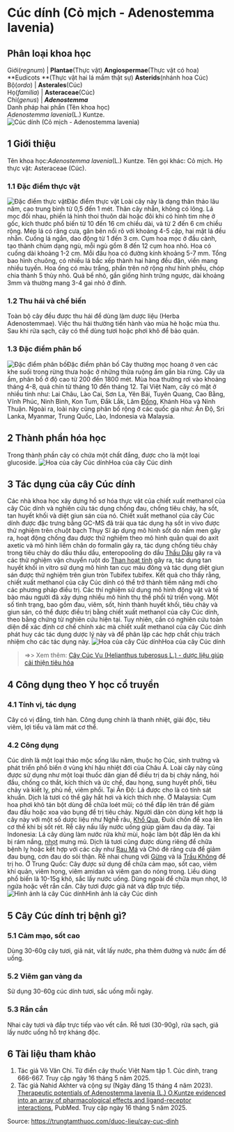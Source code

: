 # Cúc dính (Cỏ mịch - Adenostemma lavenia)

Phân loại khoa học  
---  
Giới(_regnum_) |  **Plantae**(Thực vật) **Angiospermae**(Thực vật có hoa) **Eudicots **(Thực vật hai lá mầm thật sự) **Asterids**(nhánh hoa Cúc)  
Bộ(_ordo_) | **Asterales**(Cúc)  
Họ(_familia_) | **Asteraceae**(Cúc)  
Chi(_genus_) | **_Adenostemma_**  
Danh pháp hai phần (Tên khoa học)  
_Adenostemma lavenia_(L.) Kuntze.  
![Cúc dính \(Cỏ mịch - Adenostemma lavenia\)](https://trungtamthuoc.com/images/others/cuc-dinh-0212.jpg)
##  1 Giới thiệu
Tên khoa học:_Adenostemma lavenia_(L.) Kuntze.
Tên gọi khác: Cỏ mịch.
Họ thực vật: Asteraceae (Cúc).
### 1.1 Đặc điểm thực vật
![Đặc điểm thực vật](https://trungtamthuoc.com/images/item/cuc-dinh-0.jpg)Đặc điểm thực vật
Loài cây này là dạng thân thảo lâu năm, cao trung bình từ 0,5 đến 1 mét. Thân cây nhẵn, không có lông. Lá mọc đối nhau, phiến lá hình thoi thuôn dài hoặc đôi khi có hình tim nhẹ ở gốc, kích thước phổ biến từ 10 đến 16 cm chiều dài, và từ 2 đến 6 cm chiều rộng. Mép lá có răng cưa, gân bên nổi rõ với khoảng 4-5 cặp, hai mặt lá đều nhẵn. Cuống lá ngắn, dao động từ 1 đến 3 cm.
Cụm hoa mọc ở đầu cành, tạo thành chùm dạng ngù, mỗi ngù gồm 8 đến 12 cụm hoa nhỏ. Hoa có cuống dài khoảng 1-2 cm. Mỗi đầu hoa có đường kính khoảng 5-7 mm. Tổng bao hình chuông, có nhiều lá bắc xếp thành hai hàng đều đặn, viền mang nhiều tuyến. Hoa ống có màu trắng, phần trên nở rộng như hình phễu, chóp chia thành 5 thùy nhỏ. Quả bế nhỏ, gần giống hình trứng ngược, dài khoảng 3mm và thường mang 3-4 gai nhỏ ở đỉnh.
### 1.2 Thu hái và chế biến
Toàn bộ cây đều được thu hái để dùng làm dược liệu (Herba Adenostemmae). Việc thu hái thường tiến hành vào mùa hè hoặc mùa thu. Sau khi rửa sạch, cây có thể dùng tươi hoặc phơi khô để bảo quản.
### 1.3 Đặc điểm phân bố
![Đặc điểm phân bố](https://trungtamthuoc.com/images/item/cuc-dinh-1.jpg)Đặc điểm phân bố
Cây thường mọc hoang ở ven các khe suối trong rừng thưa hoặc ở những thửa ruộng ẩm gần bìa rừng. Cây ưa ẩm, phân bố ở độ cao từ 200 đến 1800 mét.
Mùa hoa thường rơi vào khoảng tháng 4-8, quả chín từ tháng 10 đến tháng 12.
Tại Việt Nam, cây có mặt ở nhiều tỉnh như: Lai Châu, Lào Cai, Sơn La, Yên Bái, Tuyên Quang, Cao Bằng, Vĩnh Phúc, Ninh Bình, Kon Tum, Đắk Lắk, Lâm [Đồng](https://trungtamthuoc.com/hoat-chat/dong "Đồng"), Khánh Hòa và Ninh Thuận. Ngoài ra, loài này cũng phân bố rộng ở các quốc gia như: Ấn Độ, Sri Lanka, Myanmar, Trung Quốc, Lào, Indonesia và Malaysia.
##  2 Thành phần hóa học
Trong thành phần cây có chứa một chất đắng, được cho là một loại glucoside.
![Hoa của cây Cúc dính](https://trungtamthuoc.com/images/item/cuc-dinh-2.jpg)Hoa của cây Cúc dính
##  3 Tác dụng của cây Cúc dính
Các nhà khoa học xây dựng hồ sơ hóa thực vật của chiết xuất methanol của cây Cúc dính và nghiên cứu tác dụng chống đau, chống tiêu chảy, hạ sốt, tan huyết khối và diệt giun sán của nó. Chiết xuất methanol của cây Cúc dính được đặc trưng bằng GC-MS đã trải qua tác dụng hạ sốt in vivo được thử nghiệm trên chuột bạch Thụy Sĩ áp dụng mô hình sốt do nấm men gây ra, hoạt động chống đau được thử nghiệm theo mô hình quằn quại do axit axetic và mô hình liếm chân do formalin gây ra, tác dụng chống tiêu chảy trong tiêu chảy do dầu thầu dầu, enteropooling do dầu [Thầu Dầu](https://trungtamthuoc.com/duoc-lieu/thau-dau "Thầu Dầu") gây ra và các thử nghiệm vận chuyển ruột do [Than hoạt tính](https://trungtamthuoc.com/hoat-chat/than-hoat-tinh "Than hoạt tính") gây ra, tác dụng tan huyết khối in vitro sử dụng mô hình tan cục máu đông và tác dụng diệt giun sán được thử nghiệm trên giun tròn Tubifex tubifex.
Kết quả cho thấy rằng, chiết xuất methanol của cây Cúc dính có thể trở thành tiềm năng mới cho các phương pháp điều trị. Các thí nghiệm sử dụng mô hình động vật và tế bào máu người đã xây dựng nhiều mô hình thụ thể phối tử triển vọng. Một số tình trạng, bao gồm đau, viêm, sốt, hình thành huyết khối, tiêu chảy và giun sán, có thể được điều trị bằng chiết xuất methanol của cây Cúc dính, theo bằng chứng từ nghiên cứu hiện tại. Tuy nhiên, cần có nghiên cứu toàn diện để xác định cơ chế chính xác mà chiết xuất methanol của cây Cúc dính phát huy các tác dụng dược lý này và để phân lập các hợp chất chịu trách nhiệm cho các tác dụng này.
![Hoa của cây Cúc dính](https://trungtamthuoc.com/images/item/cuc-dinh-3.jpg)Hoa của cây Cúc dính
> =>> Xem thêm: [Cây Cúc Vu (Helianthus tuberosus L.) - dược liệu giúp cải thiện tiêu hóa](https://trungtamthuoc.com/duoc-lieu/cuc-vu)
##  4 Công dụng theo Y học cổ truyền
### 4.1 Tính vị, tác dụng
Cây có vị đắng, tính hàn. Công dụng chính là thanh nhiệt, giải độc, tiêu viêm, lợi tiểu và làm mát cơ thể.
### 4.2 Công dụng
Cúc dính là một loại thảo mộc sống lâu năm, thuộc họ Cúc, sinh trưởng và phát triển phổ biến ở vùng khí hậu nhiệt đới của Châu Á. Loài cây này cũng được sử dụng như một loại thuốc dân gian để điều trị da bị cháy nắng, hói đầu, chống co thắt, kích thích và ức chế, đau họng, sung huyết phổi, tiêu chảy và kiết lỵ, phù nề, viêm phổi.
Tại Ấn Độ: Lá được cho là có tính sát khuẩn. Dịch lá tươi có thể gây hắt hơi và kích thích nhẹ.
Ở Malaysia: Cụm hoa phơi khô tán bột dùng để chữa loét mũi; có thể đắp lên trán để giảm đau đầu hoặc xoa vào bụng để trị tiêu chảy. Người dân còn dùng kết hợp lá cây này với một số dược liệu như Nghễ râu, [Khổ Qua](https://trungtamthuoc.com/duoc-lieu/kho-qua-55 "Khổ Qua"), Đuôi chồn để xoa lên cơ thể khi bị sốt rét. Rễ cây nấu lấy nước uống giúp giảm đau dạ dày.
Tại Indonesia: Lá cây dùng làm nước rửa khử mùi, hoặc làm bột đắp lên da khi bị rám nắng, [nhọt](https://trungtamthuoc.com/bai-viet/nhot "nhọt") mưng mủ. Dịch lá tươi cũng được dùng riêng để chữa bệnh lỵ hoặc kết hợp với các cây như [Rau Má](https://trungtamthuoc.com/duoc-lieu/rau-ma-13 "Rau Má") và Chó đẻ răng cưa để giảm đau bụng, cơn đau do sỏi thận. Rễ nhai chung với [Gừng](https://trungtamthuoc.com/duoc-lieu/gung-14 "Gừng") và lá [Trầu Không](https://trungtamthuoc.com/duoc-lieu/trau-khong "Trầu Không") để trị ho.
Ở Trung Quốc: Cây được sử dụng để chữa cảm mạo, sốt cao, viêm khí quản, viêm họng, viêm amidan và viêm gan do nóng trong. Liều dùng phổ biến là 10-15g khô, sắc lấy nước uống. Dùng ngoài để chữa mụn nhọt, lở ngứa hoặc vết rắn cắn. Cây tươi được giã nát và đắp trực tiếp.
![Hình ảnh lá cây Cúc dính](https://trungtamthuoc.com/images/item/cuc-dinh-4.jpg)Hình ảnh lá cây Cúc dính
##  5 Cây Cúc dính trị bệnh gì?
### 5.1 Cảm mạo, sốt cao
Dùng 30-60g cây tươi, giã nát, vắt lấy nước, pha thêm đường và nước ấm để uống.
### 5.2 Viêm gan vàng da
Sử dụng 30-60g cúc dính tươi, sắc uống mỗi ngày.
### 5.3 Rắn cắn
Nhai cây tươi và đắp trực tiếp vào vết cắn. Rễ tươi (30-90g), rửa sạch, giã lấy nước uống hỗ trợ kháng độc.
##  6 Tài liệu tham khảo
  1. Tác giả Võ Văn Chi. Từ điển cây thuốc Việt Nam tập 1. Cúc dính, trang 666-667. Truy cập ngày 16 tháng 5 năm 2025.
  2. Tác giả Nahid Akhter và cộng sự (Ngày đăng 15 tháng 4 năm 2023). [Therapeutic potentials of Adenostemma lavenia (L.) O.Kuntze evidenced into an array of pharmacological effects and ligand-receptor interactions](https://pmc.ncbi.nlm.nih.gov/articles/PMC10161694/), PubMed. Truy cập ngày 16 tháng 5 năm 2025.




Source: https://trungtamthuoc.com/duoc-lieu/cay-cuc-dinh
